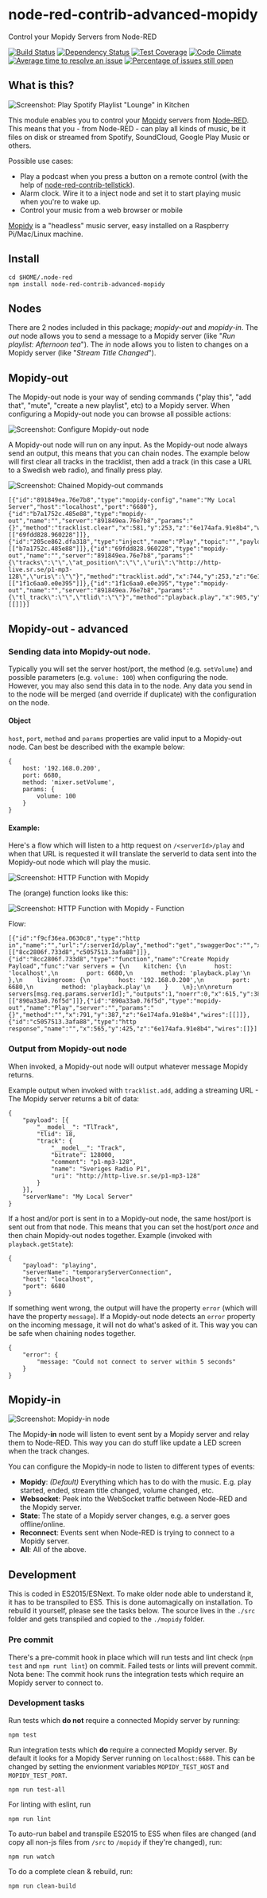 # node-red-contrib-advanced-mopidy

Control your Mopidy Servers from Node-RED

[![Build Status](https://travis-ci.org/emiloberg/node-red-contrib-advanced-mopidy.svg?branch=master)](https://travis-ci.org/emiloberg/node-red-contrib-advanced-mopidy)
[![Dependency Status](https://gemnasium.com/emiloberg/node-red-contrib-advanced-mopidy.svg)](https://gemnasium.com/emiloberg/node-red-contrib-advanced-mopidy)
[![Test Coverage](https://codeclimate.com/github/emiloberg/node-red-contrib-advanced-mopidy/badges/coverage.svg)](https://codeclimate.com/github/emiloberg/node-red-contrib-advanced-mopidy/coverage)
[![Code Climate](https://codeclimate.com/github/emiloberg/node-red-contrib-advanced-mopidy/badges/gpa.svg)](https://codeclimate.com/github/emiloberg/node-red-contrib-advanced-mopidy)
[![Average time to resolve an issue](http://isitmaintained.com/badge/resolution/emiloberg/node-red-contrib-advanced-mopidy.svg)](http://isitmaintained.com/project/emiloberg/node-red-contrib-advanced-mopidy "Average time to resolve an issue")
[![Percentage of issues still open](http://isitmaintained.com/badge/open/emiloberg/node-red-contrib-advanced-mopidy.svg)](http://isitmaintained.com/project/emiloberg/node-red-contrib-advanced-mopidy "Percentage of issues still open")

## What is this?
![Screenshot: Play Spotify Playlist "Lounge" in Kitchen](https://raw.githubusercontent.com/emiloberg/node-red-contrib-advanced-mopidy/master/docs/play_kitchen.png)

This module enables you to control your [Mopidy](https://www.mopidy.com/) servers from [Node-RED](http://nodered.org/). This means that you - from Node-RED - can play all kinds of music, be it files on disk or streamed from Spotify, SoundCloud, Google Play Music or others.

Possible use cases:

* Play a podcast when you press a button on a remote control (with the help of [node-red-contrib-tellstick](https://www.npmjs.com/package/node-red-contrib-tellstick)).
* Alarm clock. Wire it to a inject node and set it to start playing music when you're to wake up.
* Control your music from a web browser or mobile

[Mopidy](https://www.mopidy.com/) is a "headless" music server, easy installed on a Raspberry Pi/Mac/Linux machine.

## Install

```
cd $HOME/.node-red
npm install node-red-contrib-advanced-mopidy
```
    
## Nodes
There are 2 nodes included in this package; _mopidy-out_ and _mopidy-in_. The _out_ node allows you to send a message to a Mopidy server (like "_Run playlist: Afternoon tea_"). The _in_ node allows you to listen to changes on a Mopidy server (like "_Stream Title Changed_").

## Mopidy-out
The Mopidy-out node is your way of sending commands ("play this", "add that", "mute", "create a new playlist", etc) to a Mopidy server. When configuring a Mopidy-out node you can browse all possible actions:

![Screenshot: Configure Mopidy-out node](https://raw.githubusercontent.com/emiloberg/node-red-contrib-advanced-mopidy/master/docs/out_setvolume.png)

A Mopidy-out node will run on any input. As the Mopidy-out node always send an output, this means that you can chain nodes. The example below will first clear all tracks in the tracklist, then add a track (in this case a URL to a Swedish web radio), and finally press play.

![Screenshot: Chained Mopidy-out commands](https://raw.githubusercontent.com/emiloberg/node-red-contrib-advanced-mopidy/master/docs/inject-clear-add-play.png)

```
[{"id":"891849ea.76e7b8","type":"mopidy-config","name":"My Local Server","host":"localhost","port":"6680"},{"id":"b7a1752c.485e88","type":"mopidy-out","name":"","server":"891849ea.76e7b8","params":"{}","method":"tracklist.clear","x":581,"y":253,"z":"6e174afa.91e8b4","wires":[["69fdd828.960228"]]},{"id":"205ce862.dfa318","type":"inject","name":"Play","topic":"","payload":"","payloadType":"date","repeat":"","crontab":"","once":false,"x":431,"y":253,"z":"6e174afa.91e8b4","wires":[["b7a1752c.485e88"]]},{"id":"69fdd828.960228","type":"mopidy-out","name":"","server":"891849ea.76e7b8","params":"{\"tracks\":\"\",\"at_position\":\"\",\"uri\":\"http://http-live.sr.se/p1-mp3-128\",\"uris\":\"\"}","method":"tracklist.add","x":744,"y":253,"z":"6e174afa.91e8b4","wires":[["1f1c6aa0.e0e395"]]},{"id":"1f1c6aa0.e0e395","type":"mopidy-out","name":"","server":"891849ea.76e7b8","params":"{\"tl_track\":\"\",\"tlid\":\"\"}","method":"playback.play","x":905,"y":253,"z":"6e174afa.91e8b4","wires":[[]]}]
```
## Mopidy-out - advanced

### Sending data into Mopidy-out node.
Typically you will set the server host/port, the method (e.g. `setVolume`) and possible parameters (e.g. `volume: 100`) when configuring the node. However, you may also send this data in to the node. Any data you send in to the node will be merged (and override if duplicate) with the configuration on the node.

#### Object
`host`, `port`, `method` and `params` properties are valid input to a Mopidy-out node. Can best be described with the example below:

```
{
	host: '192.168.0.200',
	port: 6680,
	method: 'mixer.setVolume',
	params: {
		volume: 100
	}
}
```

#### Example:
Here's a flow which will listen to a http request on `/<serverId>/play` and when that URL is requested it will translate the serverId to data sent into the Mopidy-out node which will play the music.

![Screenshot: HTTP Function with Mopidy](https://raw.githubusercontent.com/emiloberg/node-red-contrib-advanced-mopidy/master/docs/http-function-mopidy.png)

The (orange) function looks like this:

![Screenshot: HTTP Function with Mopidy - Function](https://raw.githubusercontent.com/emiloberg/node-red-contrib-advanced-mopidy/master/docs/http-function-mopidy_function.png)

Flow:

```
[{"id":"f9cf36ea.0630c8","type":"http in","name":"","url":"/:serverId/play","method":"get","swaggerDoc":"","x":399,"y":387,"z":"6e174afa.91e8b4","wires":[["8cc2806f.733d8","c5057513.3afa88"]]},{"id":"8cc2806f.733d8","type":"function","name":"Create Mopidy Payload","func":"var servers = {\n    kitchen: {\n        host: 'localhost',\n        port: 6680,\n        method: 'playback.play'\n    },\n    livingroom: {\n        host: '192.168.0.200',\n        port: 6680,\n        method: 'playback.play'\n    }    \n};\n\nreturn servers[msg.req.params.serverId];","outputs":1,"noerr":0,"x":615,"y":387,"z":"6e174afa.91e8b4","wires":[["890a33a0.76f5d"]]},{"id":"890a33a0.76f5d","type":"mopidy-out","name":"Play","server":"","params":"{}","method":"","x":791,"y":387,"z":"6e174afa.91e8b4","wires":[[]]},{"id":"c5057513.3afa88","type":"http response","name":"","x":565,"y":425,"z":"6e174afa.91e8b4","wires":[]}]
```

### Output from Mopidy-out node
When invoked, a Mopidy-out node will output whatever message Mopidy returns.

Example output when invoked with `tracklist.add`, adding a streaming URL - The Mopidy server returns a bit of data:

```
{
	"payload": [{
		"__model__": "TlTrack",
		"tlid": 18,
		"track": {
			"__model__": "Track",
			"bitrate": 128000,
			"comment": "p1-mp3-128",
			"name": "Sveriges Radio P1",
			"uri": "http://http-live.sr.se/p1-mp3-128"
		}
	}],
	"serverName": "My Local Server"
}
```

If a host and/or port is sent in to a Mopidy-out node, the same host/port is sent out from that node. This means that you can set the host/port _once_ and then chain Mopidy-out nodes together. Example (invoked with `playback.getState`): 

```
{
	"payload": "playing",
	"serverName": "temporaryServerConnection",
	"host": "localhost", 
	"port": 6680
}
```

If something went wrong, the output will have the property `error` (which will have the property `message`). If a Mopidy-out node detects an `error` property on the incoming message, it will not do what's asked of it. This way you can be safe when chaining nodes together.

```
{
	"error": {
		"message: "Could not connect to server within 5 seconds"
	}
}
```

## Mopidy-in

![Screenshot: Mopidy-in node](https://raw.githubusercontent.com/emiloberg/node-red-contrib-advanced-mopidy/master/docs/in-serial.png)

The Mopidy-**in** node will listen to event sent by a Mopidy server and relay them to Node-RED. This way you can do stuff like update a LED screen when the track changes.

You can configure the Mopidy-in node to listen to different types of events:

* **Mopidy**: _(Default)_ Everything which has to do with the music. E.g. play started, ended, stream title changed, volume changed, etc.
* **Websocket**: Peek into the WebSocket traffic between Node-RED and the Mopidy server.
* **State**: The state of a Mopidy server changes, e.g. a server goes offline/online.
* **Reconnect**: Events sent when Node-RED is trying to connect to a Mopidy server.
* **All**: All of the above.

## Development
This is coded in ES2015/ESNext. To make older node able to understand it, it has to be transpiled to ES5. This is done automagically on installation. To rebuild it yourself, please see the tasks below. The source lives in the `./src` folder and gets transpiled and copied to the `./mopidy` folder.

### Pre commit
There's a pre-commit hook in place which will run tests and lint check (`npm test` and `npm runt lint`) on commit. Failed tests or lints will prevent commit. Nota bene: The commit hook runs the integration tests which require an Mopidy server to connect to.

### Development tasks
Run tests which __do not__ require a connected Mopidy server by running:

```
npm test
```

Run integration tests which __do__ require a connected Mopidy server. By default it looks for a Mopidy Server running on `localhost:6680`. This can be changed by setting the envionment variables `MOPIDY_TEST_HOST` and `MOPIDY_TEST_PORT`.

```
npm run test-all
```

For linting with eslint, run 

```
npm run lint
```

To auto-run babel and transpile ES2015 to ES5 when files are changed (and copy all non-js files from `/src` to `/mopidy` if they're changed), run:

```
npm run watch
```

To do a complete clean & rebuild, run:

```
npm run clean-build
```